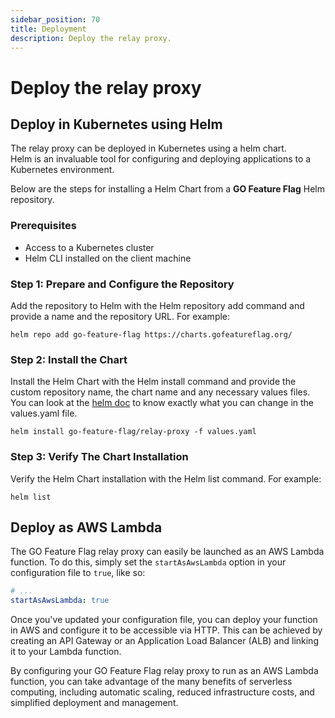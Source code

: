 ```yaml
---
sidebar_position: 70
title: Deployment
description: Deploy the relay proxy.
---
```


# Deploy the relay proxy

##  Deploy in Kubernetes using Helm
The relay proxy can be deployed in Kubernetes using a helm chart.  
Helm is an invaluable tool for configuring and deploying applications to a Kubernetes environment.

Below are the steps for installing a Helm Chart from a **GO Feature Flag** Helm repository.

### Prerequisites

- Access to a Kubernetes cluster
- Helm CLI installed on the client machine

### Step 1: Prepare and Configure the Repository

Add the repository to Helm with the Helm repository add command and provide a name and the repository URL. For example:

```shell
helm repo add go-feature-flag https://charts.gofeatureflag.org/
```

### Step 2: Install the Chart

Install the Helm Chart with the Helm install command and provide the custom repository name, the chart name and any necessary values files.  
You can look at the [helm doc](https://github.com/thomaspoignant/go-feature-flag/blob/main/cmd/relayproxy/helm-charts/relay-proxy/README.md) to know exactly what you can change in the values.yaml file.

```shell
helm install go-feature-flag/relay-proxy -f values.yaml
```

### Step 3: Verify The Chart Installation

Verify the Helm Chart installation with the Helm list command. For example:

```shell
helm list
```

## Deploy as AWS Lambda
The GO Feature Flag relay proxy can easily be launched as an AWS Lambda function.
To do this, simply set the `startAsAwsLambda` option in your configuration file to `true`, like so:

```yaml
# ...
startAsAwsLambda: true
```

Once you've updated your configuration file, you can deploy your function in AWS and configure it to be accessible 
via HTTP. This can be achieved by creating an API Gateway or an Application Load Balancer (ALB) and linking it to 
your Lambda function.

By configuring your GO Feature Flag relay proxy to run as an AWS Lambda function, you can take advantage of the many
benefits of serverless computing, including automatic scaling, reduced infrastructure costs, and simplified 
deployment and management.